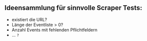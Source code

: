 ## Ideensammlung für sinnvolle Scraper Tests:
* existiert die URL?
* Länge der Eventliste > 0?
* Anzahl Events mit fehlenden Pflichtfeldern
* ... `?`
